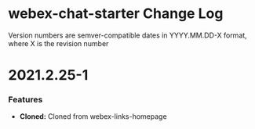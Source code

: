 # webex-chat-starter Change Log

Version numbers are semver-compatible dates in YYYY.MM.DD-X format,
where X is the revision number

# 2021.2.25-1

### Features
* **Cloned:** Cloned from webex-links-homepage
